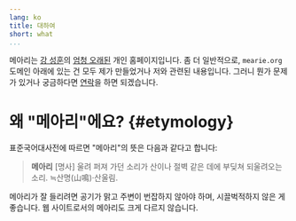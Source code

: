 ```yaml
---
lang: ko
title: 대하여
short: what
...
```


메아리는 [강 성훈](/kang)의 [엄청 오래된](/oldm) 개인 홈페이지입니다.
좀 더 일반적으로, `mearie.org` 도메인 아래에 있는 건 모두 제가 만들었거나 저와 관련된 내용입니다.
그러니 뭔가 문제가 있거나 궁금하다면 [연락](/cont)을 하면 되겠습니다.

# 왜 "메아리"에요? {#etymology}

표준국어대사전에 따르면 "메아리"의 뜻은 다음과 같다고 합니다:

> **메아리** [명사] 울려 퍼져 가던 소리가 산이나 절벽 같은 데에 부딪쳐 되울려오는 소리. ≒산명(山鳴)·산울림.

메아리가 잘 들리려면 공기가 맑고 주변이 번잡하지 않아야 하며, 시끌벅적하지 않은 게 좋습니다.
웹 사이트로서의 메아리도 크게 다르지 않습니다.

